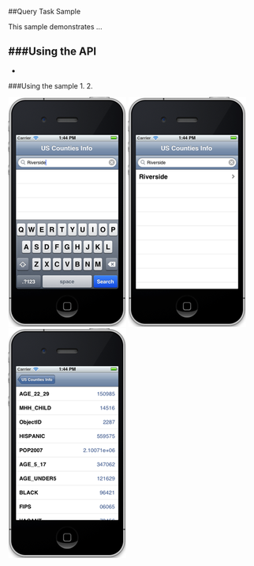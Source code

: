 ##Query Task Sample 

This sample demonstrates ...

###Using the API
- 
-

###Using the sample
1. 
2. 

![](image.png)
![](image2.png)
![](image3.png)




